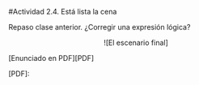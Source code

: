 #Actividad 2.4. Está lista la cena

Repaso clase anterior. ¿Corregir una expresión lógica?

<center>
![El escenario final]
</center>


[Enunciado en PDF][PDF]

[PDF]: 